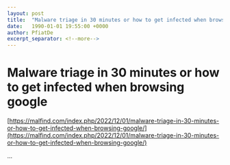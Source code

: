 ```yaml
---
layout: post
title:  "Malware triage in 30 minutes or how to get infected when browsing google"
date:   1990-01-01 19:55:00 +0000
author: PfiatDe
excerpt_separator: <!--more-->
---
```


# Malware triage in 30 minutes or how to get infected when browsing google

[https://malfind.com/index.php/2022/12/01/malware-triage-in-30-minutes-or-how-to-get-infected-when-browsing-google/](https://malfind.com/index.php/2022/12/01/malware-triage-in-30-minutes-or-how-to-get-infected-when-browsing-google/)

...
<!--more-->
